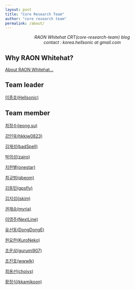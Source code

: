 ```yaml
---
layout: post
title: "Core Research Team"
author: "core research team"
permalink: /about/
---
```


<center><i>RAON Whitehat CRT(core-research-team) blog</i></center>
<center><i>contact : korea.hellsonic at gmail.com</i></center>

## Why RAON Whitehat?

[About RAON Whitehat...](https://www.whitehat.co.kr/ko/)

## Team leader
[이종호(Hellsonic)](https://blog.hellsonic.kr/)

## Team member
[최정수(jeong.su)](https://tblog.jeong.su/category/Profile)

[강인욱(hkkiw0823)](https://github.com/hkkiw0823/hkkiw0823.github.io)

[김재성(badSpell)](#)

[박의성(zairo)](https://zairo.tistory.com/)

[지한별(onestar)](https://blog.1-star.kr)

[최규범(qbeom)](#)


[김동민(gpsfly)](https://blog.int80.kr)

[김지섭(jskim)](#)

[권재승(myria)](https://xerxes-break.tistory.com/pages/About-Me)

[이영주(NextLine)](https://lordofpwn.kr/about/)

[유선동(DongDongE)](https://blog.d0ngd0nge.xyz)

[원요한(KuroNeko)](https://nekoplu5.tistory.com)

[조운삼(gurumi907)](#)

[조진호(wwwlk)](#)

[최용선(choiys)](https://blog.choiys.kr)

[황정식(kkamikoon)](https://kkamikoon.tistory.com)
